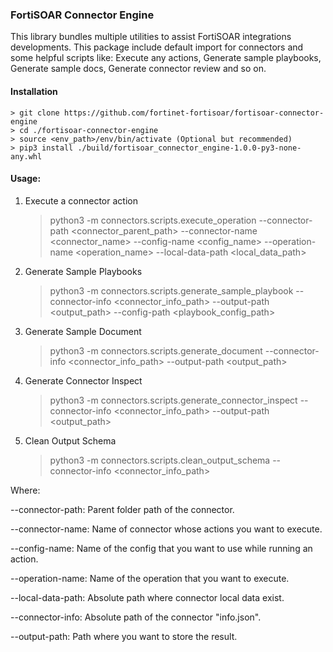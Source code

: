 ### FortiSOAR Connector Engine

This library bundles multiple utilities to assist FortiSOAR integrations developments. This package include default import for 
connectors and some helpful scripts like: Execute any actions, Generate sample playbooks, Generate sample docs,
Generate connector review and so on.

#### Installation
    > git clone https://github.com/fortinet-fortisoar/fortisoar-connector-engine
    > cd ./fortisoar-connector-engine
    > source <env_path>/env/bin/activate (Optional but recommended)
    > pip3 install ./build/fortisoar_connector_engine-1.0.0-py3-none-any.whl

#### Usage:
1. Execute a connector action
    > python3 -m connectors.scripts.execute_operation --connector-path <connector_parent_path> --connector-name <connector_name> --config-name <config_name> --operation-name <operation_name> --local-data-path <local_data_path>
    
2. Generate Sample Playbooks
    > python3 -m connectors.scripts.generate_sample_playbook --connector-info <connector_info_path> --output-path <output_path> --config-path <playbook_config_path>

3. Generate Sample Document
   > python3 -m connectors.scripts.generate_document --connector-info <connector_info_path> --output-path <output_path>

4. Generate Connector Inspect
   > python3 -m connectors.scripts.generate_connector_inspect --connector-info <connector_info_path> --output-path <output_path>

5. Clean Output Schema
   > python3 -m connectors.scripts.clean_output_schema --connector-info <connector_info_path>

Where:

--connector-path: Parent folder path of the connector.

--connector-name: Name of connector whose actions you want to execute.

--config-name: Name of the config that you want to use while running an action.

--operation-name: Name of the operation that you want to execute.

--local-data-path: Absolute path where connector local data exist.

--connector-info: Absolute path of the connector "info.json".

--output-path: Path where you want to store the result.



